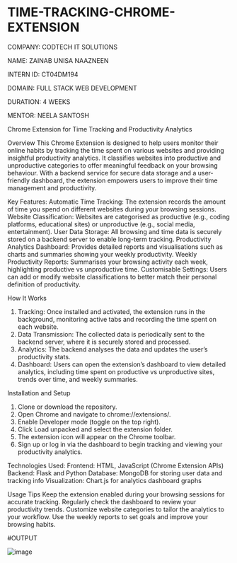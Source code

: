 # TIME-TRACKING-CHROME-EXTENSION
COMPANY: CODTECH IT SOLUTIONS

NAME: ZAINAB UNISA NAAZNEEN

INTERN ID: CT04DM194

DOMAIN: FULL STACK WEB DEVELOPMENT

DURATION: 4 WEEKS

MENTOR: NEELA SANTOSH

Chrome Extension for Time Tracking and Productivity Analytics

Overview
This Chrome Extension is designed to help users monitor their online habits by tracking the time spent on various websites and providing insightful productivity analytics. It classifies websites into productive and unproductive categories to offer meaningful feedback on your browsing behaviour. With a backend service for secure data storage and a user-friendly dashboard, the extension empowers users to improve their time management and productivity.

Key Features:
Automatic Time Tracking: The extension records the amount of time you spend on different websites during your browsing sessions.
Website Classification: Websites are categorised as productive (e.g., coding platforms, educational sites) or unproductive (e.g., social media, entertainment).
User Data Storage: All browsing and time data is securely stored on a backend server to enable long-term tracking.
Productivity Analytics Dashboard: Provides detailed reports and visualisations such as charts and summaries showing your weekly productivity.
Weekly Productivity Reports: Summarises your browsing activity each week, highlighting productive vs unproductive time.
Customisable Settings: Users can add or modify website classifications to better match their personal definition of productivity.

How It Works
1. Tracking: Once installed and activated, the extension runs in the background, monitoring active tabs and recording the time spent on each website.
2. Data Transmission: The collected data is periodically sent to the backend server, where it is securely stored and processed.
3. Analytics: The backend analyses the data and updates the user’s productivity stats.
4. Dashboard: Users can open the extension’s dashboard to view detailed analytics, including time spent on productive vs unproductive sites, trends over time, and weekly summaries.

Installation and Setup
1. Clone or download the repository.
2. Open Chrome and navigate to chrome://extensions/.
3. Enable Developer mode (toggle on the top right).
4. Click Load unpacked and select the extension folder.
5. The extension icon will appear on the Chrome toolbar.
6. Sign up or log in via the dashboard to begin tracking and viewing your productivity analytics.

Technologies Used:
Frontend: HTML, JavaScript (Chrome Extension APIs)
Backend: Flask and Python
Database: MongoDB for storing user data and tracking info
Visualization: Chart.js for analytics dashboard graphs


Usage Tips
Keep the extension enabled during your browsing sessions for accurate tracking.
Regularly check the dashboard to review your productivity trends.
Customize website categories to tailor the analytics to your workflow.
Use the weekly reports to set goals and improve your browsing habits.

#OUTPUT

![image](https://github.com/user-attachments/assets/da2508fc-4053-4255-82a2-a00d596c6a77)

